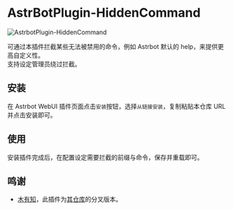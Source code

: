 # AstrBotPlugin-HiddenCommand

![AstrbotPlugin-HiddenCommand](https://socialify.git.ci/QingFengTechnology/AstrbotPlugin-HiddenCommand/image?description=1&font=KoHo&language=1&name=1&pattern=Solid&theme=Auto)

可通过本插件拦截某些无法被禁用的命令，例如 Astrbot 默认的 help，来提供更高自定义性。\
支持设定管理员绕过拦截。

## 安装

在 Astrbot WebUI 插件页面点击`安装`按钮，选择`从链接安装`，复制粘贴本仓库 URL 并点击安装即可。

## 使用

安装插件完成后，在配置设定需要拦截的前缀与命令，保存并重载即可。

## 鸣谢

- [木有知](https://github.com/muyouzhi6)，此插件为[其仓库](https://github.com/muyouzhi6/astrbot_plugin_restrict_syscmd)的分叉版本。